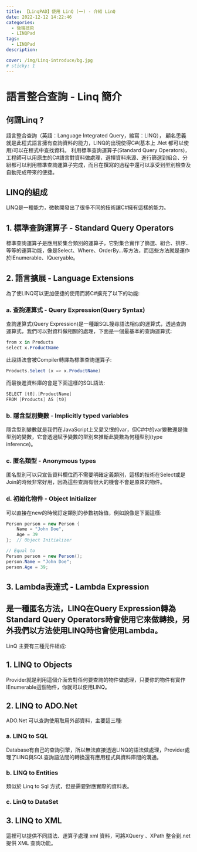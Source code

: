 ```yaml
---
title: 【LinqPAD】使用 LinQ (一) - 介紹 LinQ
date: 2022-12-12 14:22:46
categories: 
  - 後端技術
  - LINQPad
tags: 
  - LINQPad
description:

cover: /img/Linq-introduce/bg.jpg
# sticky: 1
---
```


# 語言整合查詢 - Linq 簡介
## 何謂Linq ?
語言整合查詢（英語：Language Integrated Query，縮寫：LINQ）， 顧名思義就是此程式語言擁有查詢資料的能力，LINQ的出現使得C#(基本上 .Net 都可以使用)可以在程式中查找資料。
利用標準查詢運算子(Standard Query Operators)，工程師可以用原生的C#語言對資料做處理，選擇資料來源、進行篩選到組合、分組都可以利用標準查詢運算子完成，而且在撰寫的過程中還可以享受到型別檢查及自動完成帶來的便捷。

## LINQ的組成
LINQ是一種能力，微軟開發出了很多不同的技術讓C#擁有這樣的能力。

## 1. 標準查詢運算子 - Standard Query Operators
標準查詢運算子是應用於集合類別的運算子，它對集合實作了篩選、組合、排序..等等的運算功能，像是Select、Where、OrderBy...等方法，而這些方法就是運作於IEnumerable<T>、IQueryable<T>。

## 2. 語言擴展 - Language Extensions
為了使LINQ可以更加便捷的使用而將C#擴充了以下的功能:

### a. 查詢運算式 - Query Expression(Query Syntax)
查詢運算式(Query Expression)是一種跟SQL搜尋語法相似的運算式，透過查詢運算式，我們可以對資料做相關的處理，下面是一個最基本的查詢運算式:

```C# 
from x in Products
select x.ProductName
```

此段語法會被Compiler轉譯為標準查詢運算子:

```C#
Products.Select (x => x.ProductName)
```

 而最後進資料庫的會是下面這樣的SQL語法:

```C#
SELECT [t0].[ProductName]
FROM [Products] AS [t0]
```

### b. 隱含型別變數 - Implicitly typed variables
隱含型別變數就是我們在JavaScript上又愛又恨的var，但C#中的var變數還是強型別的變數，它會透過賦予變數的型別來推斷此變數為何種型別(type inference)。

### c. 匿名類型 - Anonymous types
匿名型別可以只宣告資料欄位而不需要明確定義類別，這樣的技術在Select或是Join的時候非常好用，因為這些查詢有很大的機會不會是原來的物件。

### d. 初始化物件 - Object Initializer

可以直接在new的時候訂定類別的參數初始值，例如說像是下面這樣:
```c#
Person person = new Person {
    Name = "John Doe",
    Age = 39
};  // Object Initializer

// Equal to
Person person = new Person();
person.Name = "John Doe";
person.Age = 39;
```
## 3. Lambda表達式 - Lambda Expression
是一種匿名方法，LINQ在Query Expression轉為Standard Query Operators時會使用它來做轉換，另外我們以方法使用LINQ時也會使用Lambda。
---

LinQ 主要有三種元件組成:
## 1. LINQ to Objects
Provider就是利用這個介面去對任何要查詢的物件做處理，只要你的物件有實作IEnumerable這個物件，你就可以使用LINQ。

## 2. LINQ to ADO.Net
ADO.Net 可以查詢使用取用外部資料，主要這三種:

### a. LINQ to SQL
Database有自己的查詢引擎，所以無法直接透過LINQ的語法做處理，Provider處理了LINQ與SQL查詢語法間的轉換還有應用程式與資料庫間的溝通。

### b. LINQ to Entities
類似於 Linq to Sql 方式，但是需要對應實際的資料表。

### c. LinQ to DataSet

## 3. LINQ to XML
這裡可以提供不同語法、運算子處理 xml 資料，可將XQuery 、XPath 整合到.net 提供 XML 查詢功能。




